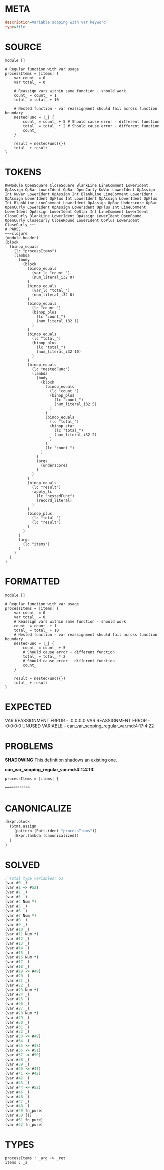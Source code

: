 # META
~~~ini
description=Variable scoping with var keyword
type=file
~~~
# SOURCE
~~~roc
module []

# Regular function with var usage
processItems = |items| {
	var count_ = 0
	var total_ = 0

	# Reassign vars within same function - should work
	count_ = count_ + 1
	total_ = total_ + 10

	# Nested function - var reassignment should fail across function boundary
	nestedFunc = |_| {
		count_ = count_ + 5 # Should cause error - different function
		total_ = total_ * 2 # Should cause error - different function
		count_
	}

	result = nestedFunc({})
	total_ + result
}
~~~
# TOKENS
~~~text
KwModule OpenSquare CloseSquare BlankLine LineComment LowerIdent OpAssign OpBar LowerIdent OpBar OpenCurly KwVar LowerIdent OpAssign Int KwVar LowerIdent OpAssign Int BlankLine LineComment LowerIdent OpAssign LowerIdent OpPlus Int LowerIdent OpAssign LowerIdent OpPlus Int BlankLine LineComment LowerIdent OpAssign OpBar Underscore OpBar OpenCurly LowerIdent OpAssign LowerIdent OpPlus Int LineComment LowerIdent OpAssign LowerIdent OpStar Int LineComment LowerIdent CloseCurly BlankLine LowerIdent OpAssign LowerIdent OpenRound OpenCurly CloseCurly CloseRound LowerIdent OpPlus LowerIdent CloseCurly ~~~
# PARSE
~~~clojure
(module-header)
(block
  (binop_equals
    (lc "processItems")
    (lambda
      (body
        (block
          (binop_equals
            (var_lc "count_")
            (num_literal_i32 0)
          )
          (binop_equals
            (var_lc "total_")
            (num_literal_i32 0)
          )
          (binop_equals
            (lc "count_")
            (binop_plus
              (lc "count_")
              (num_literal_i32 1)
            )
          )
          (binop_equals
            (lc "total_")
            (binop_plus
              (lc "total_")
              (num_literal_i32 10)
            )
          )
          (binop_equals
            (lc "nestedFunc")
            (lambda
              (body
                (block
                  (binop_equals
                    (lc "count_")
                    (binop_plus
                      (lc "count_")
                      (num_literal_i32 5)
                    )
                  )
                  (binop_equals
                    (lc "total_")
                    (binop_star
                      (lc "total_")
                      (num_literal_i32 2)
                    )
                  )
                  (lc "count_")
                )
              )
              (args
                (underscore)
              )
            )
          )
          (binop_equals
            (lc "result")
            (apply_lc
              (lc "nestedFunc")
              (record_literal)
            )
          )
          (binop_plus
            (lc "total_")
            (lc "result")
          )
        )
      )
      (args
        (lc "items")
      )
    )
  )
)
~~~
# FORMATTED
~~~roc
module []

# Regular function with var usage
processItems = |items| {
	var count_ = 0
	var total_ = 0
	# Reassign vars within same function - should work
	count_ = count_ + 1
	total_ = total_ + 10
	# Nested function - var reassignment should fail across function boundary
	nestedFunc = |_| {
		count_ = count_ + 5
		# Should cause error - different function
		total_ = total_ * 2
		# Should cause error - different function
		count_
	}

	result = nestedFunc({})
	total_ + result
}
~~~
# EXPECTED
VAR REASSIGNMENT ERROR - :0:0:0:0
VAR REASSIGNMENT ERROR - :0:0:0:0
UNUSED VARIABLE - can_var_scoping_regular_var.md:4:17:4:22
# PROBLEMS
**SHADOWING**
This definition shadows an existing one.

**can_var_scoping_regular_var.md:4:1:4:13:**
```roc
processItems = |items| {
```
^^^^^^^^^^^^


# CANONICALIZE
~~~clojure
(Expr.block
  (Stmt.assign
    (pattern (Patt.ident "processItems"))
    (Expr.lambda (canonicalized))
  )
)
~~~
# SOLVED
~~~clojure
; Total type variables: 53
(var #0 _)
(var #1 -> #52)
(var #2 _)
(var #3 _)
(var #4 Num *)
(var #5 _)
(var #6 _)
(var #7 Num *)
(var #8 _)
(var #9 _)
(var #10 _)
(var #11 Num *)
(var #12 _)
(var #13 _)
(var #14 _)
(var #15 _)
(var #16 Num *)
(var #17 _)
(var #18 _)
(var #19 -> #49)
(var #20 _)
(var #21 _)
(var #22 _)
(var #23 Num *)
(var #24 _)
(var #25 _)
(var #26 _)
(var #27 _)
(var #28 Num *)
(var #29 _)
(var #30 _)
(var #31 _)
(var #32 _)
(var #33 -> #49)
(var #34 _)
(var #35 -> #38)
(var #36 -> #51)
(var #37 -> #50)
(var #38 _)
(var #39 _)
(var #40 -> #41)
(var #41 -> #42)
(var #42 _)
(var #43 _)
(var #44 -> #52)
(var #45 _)
(var #46 _)
(var #47 _)
(var #48 _)
(var #49 fn_pure)
(var #50 {})
(var #51 fn_pure)
(var #52 fn_pure)
~~~
# TYPES
~~~roc
processItems : _arg -> _ret
items : _a
~~~
